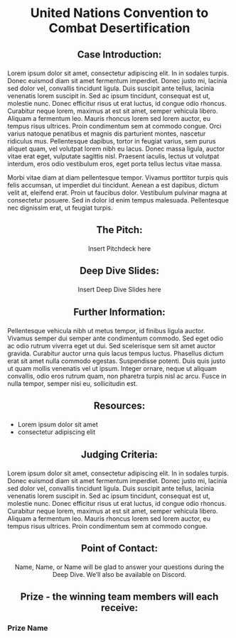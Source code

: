 # <p align="center"> United Nations Convention to Combat Desertification </p>

## <p align="center"> Case Introduction: </p>

Lorem ipsum dolor sit amet, consectetur adipiscing elit. In in sodales turpis. Donec euismod diam sit amet fermentum imperdiet. Donec justo mi, lacinia sed dolor vel, convallis tincidunt ligula. Duis suscipit ante tellus, lacinia venenatis lorem suscipit in. Sed ac ipsum tincidunt, consequat est ut, molestie nunc. Donec efficitur risus ut erat luctus, id congue odio rhoncus. Curabitur neque lorem, maximus at est sit amet, semper vehicula libero. Aliquam a fermentum leo. Mauris rhoncus lorem sed lorem auctor, eu tempus risus ultrices. Proin condimentum sem at commodo congue. Orci varius natoque penatibus et magnis dis parturient montes, nascetur ridiculus mus. Pellentesque dapibus, tortor in feugiat varius, sem purus aliquet quam, vel volutpat lorem nibh eu lacus. Donec massa ligula, auctor vitae erat eget, vulputate sagittis nisl. Praesent iaculis, lectus ut volutpat interdum, eros odio vestibulum eros, eget porta tellus lectus vitae massa. 

Morbi vitae diam at diam pellentesque tempor. Vivamus porttitor turpis quis felis accumsan, ut imperdiet dui tincidunt. Aenean a est dapibus, dictum velit at, eleifend erat. Proin ut faucibus dolor. Vestibulum pulvinar magna at consectetur posuere. Sed in dolor id enim tempus malesuada. Pellentesque nec dignissim erat, ut feugiat turpis.

## <p align="center"> The Pitch: </p>

<p align="center"> Insert Pitchdeck here </p>

## <p align="center"> Deep Dive Slides: </p>

<p align="center"> Insert Deep Dive Slides here </p>

## <p align="center"> Further Information: </p>

Pellentesque vehicula nibh ut metus tempor, id finibus ligula auctor. Vivamus semper dui semper ante condimentum commodo. Sed eget odio ac odio rutrum viverra eget ut dui. Sed scelerisque sem sit amet auctor gravida. Curabitur auctor urna quis lacus tempus luctus. Phasellus dictum erat sit amet nulla commodo egestas. Suspendisse potenti. Duis quis justo ut quam mollis venenatis vel ut ipsum. Integer ornare, neque ut aliquam convallis, odio eros rutrum quam, non pharetra turpis nisl ac arcu. Fusce in nulla tempor, semper nisi eu, sollicitudin est.

##  <p align="center"> Resources: </p>
- Lorem ipsum dolor sit amet
- consectetur adipiscing elit


## <p align="center"> Judging Criteria: </p>

Lorem ipsum dolor sit amet, consectetur adipiscing elit. In in sodales turpis. Donec euismod diam sit amet fermentum imperdiet. Donec justo mi, lacinia sed dolor vel, convallis tincidunt ligula. Duis suscipit ante tellus, lacinia venenatis lorem suscipit in. Sed ac ipsum tincidunt, consequat est ut, molestie nunc. Donec efficitur risus ut erat luctus, id congue odio rhoncus. Curabitur neque lorem, maximus at est sit amet, semper vehicula libero. Aliquam a fermentum leo. Mauris rhoncus lorem sed lorem auctor, eu tempus risus ultrices. Proin condimentum sem at commodo congue.

## <p align="center"> Point of Contact: </p>

<p align="center"> Name, Name, or Name will be glad to answer your questions during the Deep Dive. We’ll also be available on Discord. </p>


## <p align="center"> Prize - the winning team members will each receive: </p>

### Prize Name
